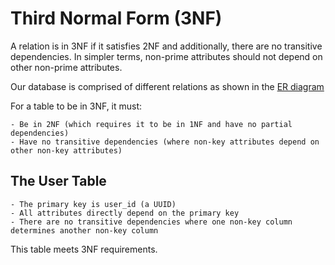 # Third Normal Form (3NF)

A relation is in 3NF if it satisfies 2NF and additionally, there are no transitive dependencies. In simpler terms, non-prime attributes should not depend on other non-prime attributes. 

Our database is comprised of different relations as shown in the [ER diagram](https://github.com/AgnesNM/airbnb-clone-project/blob/main/ERD/Database%20Specification%20-%20AirBnB.drawio.png)

For a table to be in 3NF, it must:

    - Be in 2NF (which requires it to be in 1NF and have no partial dependencies)
    - Have no transitive dependencies (where non-key attributes depend on other non-key attributes)

## The User Table
   
    - The primary key is user_id (a UUID)
    - All attributes directly depend on the primary key
    - There are no transitive dependencies where one non-key column determines another non-key column

This table meets 3NF requirements.
